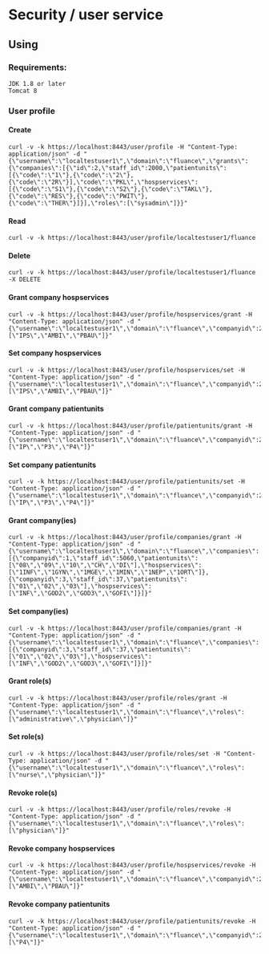 # Security / user service

## Using

### Requirements:

	JDK 1.8 or later
	Tomcat 8
	

### User profile

#### Create
	curl -v -k https://localhost:8443/user/profile -H "Content-Type: application/json" -d "{\"username\":\"localtestuser1\",\"domain\":\"fluance\",\"grants\":{\"companies\":[{\"id\":2,\"staff_id\":2000,\"patientunits\":[{\"code\":\"1\"},{\"code\":\"2\"},{\"code\":\"2R\"}],\"code\":\"PKL\",\"hospservices\":[{\"code\":\"S1\"},{\"code\":\"S2\"},{\"code\":\"TAKL\"},{\"code\":\"RES\"},{\"code\":\"PWIT\"},{\"code\":\"THER\"}]}],\"roles\":[\"sysadmin\"]}}"

#### Read
	curl -v -k https://localhost:8443/user/profile/localtestuser1/fluance
	
#### Delete
	curl -v -k https://localhost:8443/user/profile/localtestuser1/fluance -X DELETE
	
#### Grant company hospservices
	curl -v -k https://localhost:8443/user/profile/hospservices/grant -H "Content-Type: application/json" -d "{\"username\":\"localtestuser1\",\"domain\":\"fluance\",\"companyid\":2,\"hospservices\":[\"IPS\",\"AMBI\",\"PBAU\"]}"
	
#### Set company hospservices
	curl -v -k https://localhost:8443/user/profile/hospservices/set -H "Content-Type: application/json" -d "{\"username\":\"localtestuser1\",\"domain\":\"fluance\",\"companyid\":2,\"hospservices\":[\"IPS\",\"AMBI\",\"PBAU\"]}"
	
#### Grant company patientunits
	curl -v -k https://localhost:8443/user/profile/patientunits/grant -H "Content-Type: application/json" -d "{\"username\":\"localtestuser1\",\"domain\":\"fluance\",\"companyid\":2,\"patientunits\":[\"IP\",\"P3\",\"P4\"]}"
	
#### Set company patientunits
	curl -v -k https://localhost:8443/user/profile/patientunits/set -H "Content-Type: application/json" -d "{\"username\":\"localtestuser1\",\"domain\":\"fluance\",\"companyid\":2,\"patientunits\":[\"IP\",\"P3\",\"P4\"]}"
	
#### Grant company(ies)
	curl -v -k https://localhost:8443/user/profile/companies/grant -H "Content-Type: application/json" -d "{\"username\":\"localtestuser1\",\"domain\":\"fluance\",\"companies\":[{\"companyid\":1,\"staff_id\":5060,\"patientunits\":[\"08\",\"09\",\"10\",\"CH\",\"DI\"],\"hospservices\":[\"1INF\",\"1GYN\",\"1MGE\",\"1MIN\",\"1NEP",\"1ORT\"]},{\"companyid\":3,\"staff_id\":37,\"patientunits\":[\"01\",\"02\",\"03\"],\"hospservices\":[\"INF\",\"GOD2\",\"GOD3\",\"GOFI\"]}]}"
	
#### Set company(ies)
	curl -v -k https://localhost:8443/user/profile/companies/grant -H "Content-Type: application/json" -d "{\"username\":\"localtestuser1\",\"domain\":\"fluance\",\"companies\":[{\"companyid\":3,\"staff_id\":37,\"patientunits\":[\"01\",\"02\",\"03\"],\"hospservices\":[\"INF\",\"GOD2\",\"GOD3\",\"GOFI\"]}]}"
	
#### Grant role(s)	
	curl -v -k https://localhost:8443/user/profile/roles/grant -H "Content-Type: application/json" -d "{\"username\":\"localtestuser1\",\"domain\":\"fluance\",\"roles\":[\"administrative\",\"physician\"]}"
	
#### Set role(s)
	curl -v -k https://localhost:8443/user/profile/roles/set -H "Content-Type: application/json" -d "{\"username\":\"localtestuser1\",\"domain\":\"fluance\",\"roles\":[\"nurse\",\"physician\"]}"
	
#### Revoke role(s)	
	curl -v -k https://localhost:8443/user/profile/roles/revoke -H "Content-Type: application/json" -d "{\"username\":\"localtestuser1\",\"domain\":\"fluance\",\"roles\":[\"physician\"]}"

#### Revoke company hospservices
	curl -v -k https://localhost:8443/user/profile/hospservices/revoke -H "Content-Type: application/json" -d "{\"username\":\"localtestuser1\",\"domain\":\"fluance\",\"companyid\":2,\"hospservices\":[\"AMBI\",\"PBAU\"]}"
	
#### Revoke company patientunits
	curl -v -k https://localhost:8443/user/profile/patientunits/revoke -H "Content-Type: application/json" -d "{\"username\":\"localtestuser1\",\"domain\":\"fluance\",\"companyid\":2,\"patientunits\":[\"P4\"]}"
